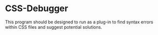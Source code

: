 # CSS-Debugger
This program should be designed to run as a plug-in to find syntax errors within CSS files and suggest potential solutions.
